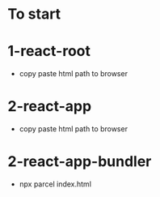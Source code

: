# To start

# 1-react-root
- copy paste html path to browser
# 2-react-app
- copy paste html path to browser
# 2-react-app-bundler
- npx parcel index.html